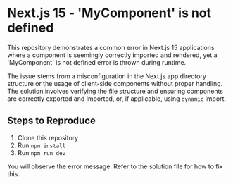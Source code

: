 # Next.js 15 - 'MyComponent' is not defined

This repository demonstrates a common error in Next.js 15 applications where a component is seemingly correctly imported and rendered, yet a 'MyComponent' is not defined error is thrown during runtime. 

The issue stems from a misconfiguration in the Next.js app directory structure or the usage of client-side components without proper handling.  The solution involves verifying the file structure and ensuring components are correctly exported and imported, or, if applicable, using `dynamic` import.

## Steps to Reproduce

1. Clone this repository
2. Run `npm install`
3. Run `npm run dev`

You will observe the error message. Refer to the solution file for how to fix this. 